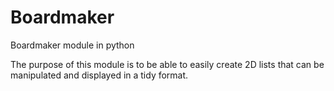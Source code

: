 # Boardmaker
Boardmaker module in python

The purpose of this module is to be able to easily create 2D lists that can be manipulated and displayed in a tidy format.

